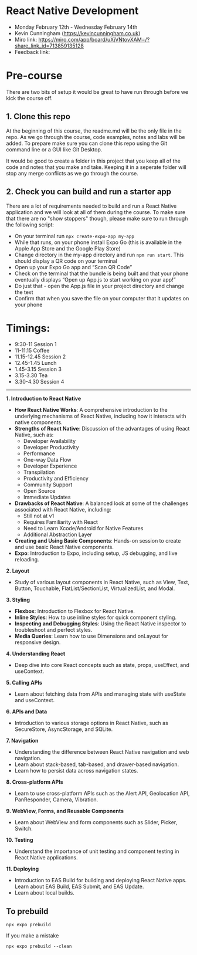 # React Native Development

- Monday February 12th - Wednesday February 14th
- Kevin Cunningham (https://kevincunningham.co.uk)
- Miro link: https://miro.com/app/board/uXjVNtovXAM=/?share_link_id=713859135128
- Feedback link:

# Pre-course

There are two bits of setup it would be great to have run through before we kick the course off.

## 1. Clone this repo

At the beginning of this course, the readme.md will be the only file in the repo. As we go through the course, code examples, notes and labs will be added. To prepare make sure you can clone this repo using the Git command line or a GUI like Git Desktop.

It would be good to create a folder in this project that you keep all of the code and notes that you make and take. Keeping it in a seperate folder will stop any merge conflicts as we go through the course.

## 2. Check you can build and run a starter app

There are a lot of requirements needed to build and run a React Native application and we will look at all of them during the course. To make sure that there are no "show stoppers" though, please make sure to run through the following script:

- On your terminal run `npx create-expo-app my-app`
- While that runs, on your phone install Expo Go (this is available in the Apple App Store and the Google Play Store)
- Change directory in the my-app directory and run `npm run start`. This should display a QR code on your terminal
- Open up your Expo Go app and “Scan QR Code”
- Check on the terminal that the bundle is being built and that your phone eventually displays “Open up App.js to start working on your app!”
- Do just that - open the App.js file in your project directory and change the text
- Confirm that when you save the file on your computer that it updates on your phone

# Timings:

- 9:30-11 Session 1
- 11-11.15 Coffee
- 11.15-12.45 Session 2
- 12.45-1.45 Lunch
- 1.45-3.15 Session 3
- 3.15-3.30 Tea
- 3.30-4.30 Session 4

---

**1. Introduction to React Native**

- **How React Native Works**: A comprehensive introduction to the underlying mechanisms of React Native, including how it interacts with native components.
- **Strengths of React Native**: Discussion of the advantages of using React Native, such as:
  - Developer Availability
  - Developer Productivity
  - Performance
  - One-way Data Flow
  - Developer Experience
  - Transpilation
  - Productivity and Efficiency
  - Community Support
  - Open Source
  - Immediate Updates
- **Drawbacks of React Native**: A balanced look at some of the challenges associated with React Native, including:
  - Still not at v1
  - Requires Familiarity with React
  - Need to Learn Xcode/Android for Native Features
  - Additional Abstraction Layer
- **Creating and Using Basic Components**: Hands-on session to create and use basic React Native components.
- **Expo**: Introduction to Expo, including setup, JS debugging, and live reloading.

**2. Layout**

- Study of various layout components in React Native, such as View, Text, Button, Touchable, FlatList/SectionList, VirtualizedList, and Modal.

**3. Styling**

- **Flexbox**: Introduction to Flexbox for React Native.
- **Inline Styles**: How to use inline styles for quick component styling.
- **Inspecting and Debugging Styles**: Using the React Native inspector to troubleshoot and perfect styles.
- **Media Queries**: Learn how to use Dimensions and onLayout for responsive design.

**4. Understanding React**

- Deep dive into core React concepts such as state, props, useEffect, and useContext.

**5. Calling APIs**

- Learn about fetching data from APIs and managing state with useState and useContext.

**6. APIs and Data**

- Introduction to various storage options in React Native, such as SecureStore, AsyncStorage, and SQLite.

**7. Navigation**

- Understanding the difference between React Native navigation and web navigation.
- Learn about stack-based, tab-based, and drawer-based navigation.
- Learn how to persist data across navigation states.

**8. Cross-platform APIs**

- Learn to use cross-platform APIs such as the Alert API, Geolocation API, PanResponder, Camera, Vibration.

**9. WebView, Forms, and Reusable Components**

- Learn about WebView and form components such as Slider, Picker, Switch.

**10. Testing**

- Understand the importance of unit testing and component testing in React Native applications.

**11. Deploying**

- Introduction to EAS Build for building and deploying React Native apps. Learn about EAS Build, EAS Submit, and EAS Update.
- Learn about local builds.

## To prebuild

```
npx expo prebuild
```

If you make a mistake

```
npx expo prebuild --clean
```
